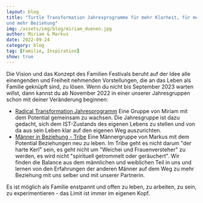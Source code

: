 ```yaml
---
layout: blog
title: "Turtle Transformation Jahresprogramme für mehr Klarheit, für mehr Wachstum
und mehr Beziehung"
img: /assets/img/blog/miriam_duenen.jpg
author: Miriam & Markus
date: 2022-09-24
category: blog
tag: [Familie, Inspiration]
show: true
---
```


Die Vision und das Konzept des Familien Festivals beruht auf der Idee alle einengenden und Freiheit nehmenden Vorstellungen, die an das Leben als Familie geknüpft sind, zu lösen.
Wenn du nicht bis September 2023 warten willst, dann kannst du ab November 2022 in
einer unserer Jahresgruppen schon mit deiner Veränderung beginnen:

* [Radical Transformation Jahresprogramm](https://turtletrafo.de/RTaUM)
Eine Gruppe von Miriam mit dem Potential gemeinsam zu wachsen. Die Jahresgruppe ist dazu gedacht, sich dem IST-Zustands des eigenen Lebens zu stellen und von da aus sein Leben klar auf den eigenen Weg auszurichten.
* [Männer in Beziehung - Tribe](https://turtletrafo.de/MiB)
Eine Männergruppe von Markus mit dem Potential Beziehungen neu zu leben. Im Tribe geht es nicht darum "der harte Kerl" sein, es geht nicht um "Weichei und Frauenversteher" zu werden, es wird nicht "spirituell getrommelt oder geräuchert". Wir finden die Balance aus dem männlichen und weiblichen Teil in uns und lernen von den Erfahrungen der anderen Männer auf dem Weg zu mehr Beziehung mit uns selber und mit unserer Partnerin.

Es ist möglich als Familie enstpannt und offen zu leben, zu arbeiten, zu sein, zu experimentieren - das Limit ist immer im eigenen Kopf.
